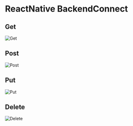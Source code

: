 # ReactNative BackendConnect
## Get
![Get](https://github.com/03YugAgarwal/ReactNativeBackendConnect/assets/90629108/168b0ee9-1b6b-423c-8bd1-682d99dc3b9e)

## Post
![Post](https://github.com/03YugAgarwal/ReactNativeBackendConnect/assets/90629108/6e09c43e-436f-4038-a80f-2b9b27064ad9)

## Put
![Put](https://github.com/03YugAgarwal/ReactNativeBackendConnect/assets/90629108/a1a8557c-3a23-45a0-9b10-69acf3314199)

## Delete
![Delete](https://github.com/03YugAgarwal/ReactNativeBackendConnect/assets/90629108/a5ce7182-defb-45dc-8b74-2eca9f4fc3be)
